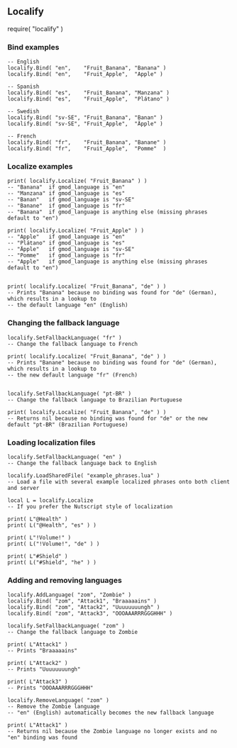 ## Localify

require( "localify" )



### Bind examples

	-- English
	localify.Bind( "en",    "Fruit_Banana", "Banana" )
	localify.Bind( "en",    "Fruit_Apple",  "Apple" )
	
	-- Spanish
	localify.Bind( "es",    "Fruit_Banana", "Manzana" )
	localify.Bind( "es",    "Fruit_Apple",  "Plátano" )
	
	-- Swedish
	localify.Bind( "sv-SE", "Fruit_Banana", "Banan" )
	localify.Bind( "sv-SE", "Fruit_Apple",  "Äpple" )
	
	-- French
	localify.Bind( "fr",    "Fruit_Banana", "Banane" )
	localify.Bind( "fr",    "Fruit_Apple",  "Pomme"  )



### Localize examples

	print( localify.Localize( "Fruit_Banana" ) )
	-- "Banana"  if gmod_language is "en"
	-- "Manzana" if gmod_language is "es"
	-- "Banan"   if gmod_language is "sv-SE"
	-- "Banane"  if gmod_language is "fr"
	-- "Banana"  if gmod_language is anything else (missing phrases default to "en")

	print( localify.Localize( "Fruit_Apple" ) )
	-- "Apple"   if gmod_language is "en"
	-- "Plátano" if gmod_language is "es"
	-- "Äpple"   if gmod_language is "sv-SE"
	-- "Pomme"   if gmod_language is "fr"
	-- "Apple"   if gmod_language is anything else (missing phrases default to "en")


	print( localify.Localize( "Fruit_Banana", "de" ) )
	-- Prints "Banana" because no binding was found for "de" (German), which results in a lookup to
	-- the default language "en" (English)



### Changing the fallback language

	localify.SetFallbackLanguage( "fr" )
	-- Change the fallback language to French

	print( localify.Localize( "Fruit_Banana", "de" ) )
	-- Prints "Banane" because no binding was found for "de" (German), which results in a lookup to
	-- the new default language "fr" (French)


	localify.SetFallbackLanguage( "pt-BR" )
	-- Change the fallback language to Brazilian Portuguese

	print( localify.Localize( "Fruit_Banana", "de" ) )
	-- Returns nil because no binding was found for "de" or the new default "pt-BR" (Brazilian Portuguese)



### Loading localization files

	localify.SetFallbackLanguage( "en" )
	-- Change the fallback language back to English

	localify.LoadSharedFile( "example_phrases.lua" )
	-- Load a file with several example localized phrases onto both client and server

	local L = localify.Localize
	-- If you prefer the Nutscript style of localization

	print( L"@Health" )
	print( L("@Health", "es" ) )

	print( L"!Volume!" )
	print( L("!Volume!", "de" ) )

	print( L"#Shield" )
	print( L("#Shield", "he" ) )



### Adding and removing languages

	localify.AddLanguage( "zom", "Zombie" )
	localify.Bind( "zom", "Attack1", "Braaaaains" )
	localify.Bind( "zom", "Attack2", "Uuuuuuuungh" )
	localify.Bind( "zom", "Attack3", "OOOAAARRRGGGHHH" )

	localify.SetFallbackLanguage( "zom" )
	-- Change the fallback language to Zombie

	print( L"Attack1" )
	-- Prints "Braaaaains"

	print( L"Attack2" )
	-- Prints "Uuuuuuuungh"

	print( L"Attack3" )
	-- Prints "OOOAAARRRGGGHHH"

	localify.RemoveLanguage( "zom" )
	-- Remove the Zombie language
	-- "en" (English) automatically becomes the new fallback language

	print( L"Attack1" )
	-- Returns nil because the Zombie language no longer exists and no "en" binding was found
